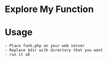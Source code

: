 # Explore My Function

# Usage
	- Place funk.php on your web server
	- Replace $dir with directory that you want
	- run it xD

